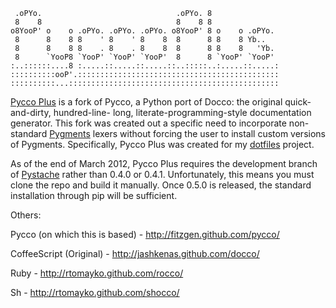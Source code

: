 ```
 .oPYo.                              .oPYo. 8               
 8    8                              8    8 8               
o8YooP' o    o .oPYo. .oPYo. .oPYo. o8YooP' 8 o    o .oPYo. 
 8      8    8 8    ' 8    ' 8    8  8      8 8    8 Yb..   
 8      8    8 8    . 8    . 8    8  8      8 8    8   'Yb. 
 8      `YooP8 `YooP' `YooP' `YooP'  8      8 `YooP' `YooP' 
:..::::::....8 :.....::.....::.....::..:::::..:.....::.....:
::::::::::ooP'.:::::::::::::::::::::::::::::::::::::::::::::
::::::::::...:::::::::::::::::::::::::::::::::::::::::::::::
```

[Pycco Plus][pp] is a fork of Pycco, a Python port of Docco: the original
quick-and-dirty, hundred-line- long, literate-programming-style documentation
generator. This fork was created out a specific need to incorporate
non-standard [Pygments][pyg] lexers without forcing the user to install custom
versions of Pygments. Specifically, Pycco Plus was created for my
[dotfiles][df] project.

As of the end of March 2012, Pycco Plus requires the development branch of
[Pystache][pys] rather than 0.4.0 or 0.4.1. Unfortunately, this means you must
clone the repo and build it manually. Once 0.5.0 is released, the standard
installation through pip will be sufficient.

[pp]: http://www.github.com/joshdmiller/pycco-plus
[pyg]: http://www.pygments.org
[df]: http://dotfiles.joshdmiller.com
[pys]: https://github.com/defunkt/pystache

Others:

Pycco (on which this is based) - http://fitzgen.github.com/pycco/

CoffeeScript (Original) - http://jashkenas.github.com/docco/

Ruby - http://rtomayko.github.com/rocco/

Sh - http://rtomayko.github.com/shocco/
